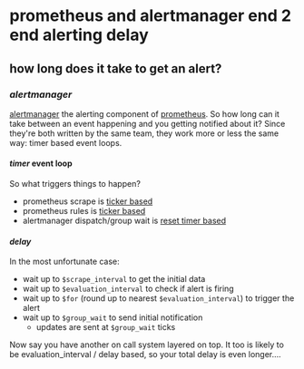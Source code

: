 # prometheus and alertmanager end 2 end alerting delay

## how long does it take to get an alert?


### _alertmanager_

[alertmanager](https://github.com/prometheus/alertmanager)
the alerting component of [prometheus](https://github.com/prometheus/prometheus).
So how long can it take between an event happening and you getting notified about it?
Since they're both written by the same team, they work more or less the same way:
timer based event loops.

#### _timer_ event loop

So what triggers things to happen?

- prometheus scrape is [ticker based](https://github.com/prometheus/prometheus/blob/bb05485c79084fecd3602eceafca3d554ab88987/scrape/scrape.go#L1109)
- prometheus rules is [ticker based](https://github.com/prometheus/prometheus/blob/c0c22ed04200a8d24d1d5719f605c85710f0d008/rules/manager.go#L355)
- alertmanager dispatch/group wait is [reset timer based](https://github.com/prometheus/alertmanager/blob/75932c7e40ff6a55349946666fec7c76ad2bed86/dispatch/dispatch.go#L410)

#### _delay_

In the most unfortunate case:

- wait up to `$scrape_interval` to get the initial data
- wait up to `$evaluation_interval` to check if alert is firing
- wait up to `$for` (round up to nearest `$evaluation_interval`) to trigger the alert
- wait up to `$group_wait` to send initial notification
  - updates are sent at `$group_wait` ticks


Now say you have another on call system layered on top.
It too is likely to be evaluation_interval / delay based,
so your total delay is even longer....
